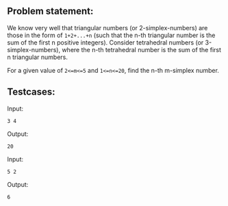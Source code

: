 ## Problem statement:

We know very well that triangular numbers (or 2-simplex-numbers) are those in the form of `1+2+...+n` (such that the n-th triangular number is the sum of the first n positive integers). Consider tetrahedral numbers (or 3-simplex-numbers), where the n-th tetrahedral number is the sum of the first n triangular numbers.

For a given value of `2<=m<=5` and `1<=n<=20`, find the n-th m-simplex number.

## Testcases:

Input:

```
3 4
```

Output:

```
20
```

Input:

```
5 2
```

Output:

```
6
```
